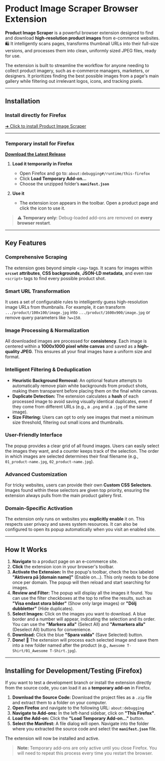 # Product Image Scraper Browser Extension

**Product Image Scraper** is a powerful browser extension designed to find and download **high-resolution product images** from e-commerce websites. 🛍️ It intelligently scans pages, transforms thumbnail URLs into their full-size versions, and processes them into clean, uniformly sized JPEG files, ready for use.

The extension is built to streamline the workflow for anyone needing to collect product imagery, such as e-commerce managers, marketers, or designers. It prioritizes finding the best possible images from a page's main gallery while filtering out irrelevant logos, icons, and tracking pixels.

---

## Installation

### Install directly for Firefox
[➜ Click to install Product Image Scraper](https://github.com/Gurglamesh/Product-Image-Scraper/releases/download/v0.8.0/f56e0e01aa1c4855a8b4-0.8.0.xpi)

---

### Temporary install for Firefox
[**Download the Latest Release**](https://github.com/Gurglamesh/Product-Image-Scraper/releases/latest)

1) **Load it temporarily in Firefox**
   - Open Firefox and go to: `about:debugging#/runtime/this-firefox`
   - Click **Load Temporary Add-on…**
   - Choose the unzipped folder’s **`manifest.json`**

2) **Use it**
   - The extension icon appears in the toolbar. Open a product page and click the icon to use it.

> ⚠️ **Temporary only:** Debug-loaded add-ons are removed on **every browser restart**.


---

## Key Features

### Comprehensive Scraping
The extension goes beyond simple `<img>` tags. It scans for images within **`srcset` attributes**, **CSS backgrounds**, **JSON-LD metadata**, and even raw `<script>` tags to find every possible product shot.

### Smart URL Transformation
It uses a set of configurable rules to intelligently guess high-resolution image URLs from thumbnails. For example, it can transform `.../product/100x100/image.jpg` into `.../product/1600x900/image.jpg` or remove query parameters like `?w=150`.

### Image Processing & Normalization
All downloaded images are processed for **consistency**. Each image is centered within a **1000x1000 pixel white canvas** and saved as a **high-quality JPEG**. This ensures all your final images have a uniform size and format.

### Intelligent Filtering & Deduplication

* **Heuristic Background Removal:** An optional feature attempts to automatically remove plain white backgrounds from product shots, making them transparent before placing them on the final white canvas.
* **Duplicate Detection:** The extension calculates a **hash** of each processed image to avoid saving visually identical duplicates, even if they come from different URLs (e.g., a `.png` and a `.jpg` of the same image).
* **Size Filtering:** Users can opt to only see images that meet a minimum size threshold, filtering out small icons and thumbnails.

### User-Friendly Interface
The popup provides a clear grid of all found images. Users can easily select the images they want, and a counter keeps track of the selection. The order in which images are selected determines their final filename (e.g., `01_product-name.jpg`, `02_product-name.jpg`).

### Advanced Customization
For tricky websites, users can provide their own **Custom CSS Selectors**. Images found within these selectors are given top priority, ensuring the extension always pulls from the main product gallery first.

### Domain-Specific Activation
The extension only runs on websites you **explicitly enable** it on. This respects user privacy and saves system resources. It can also be configured to open its popup automatically when you visit an enabled site.

---

## How It Works

1.  **Navigate** to a product page on an e-commerce site.
2.  **Click** the extension icon in your browser's toolbar.
3.  **Activate the Extension:** In the popup's toolbar, check the box labeled **"Aktivera på [domain name]"** (Enable on...). This only needs to be done once per domain. The popup will then reload and start searching for images.
4.  **Review and Filter:** The popup will display all the images it found. You can use the filter checkboxes at the top to refine the results, such as **"Visa endast stora bilder"** (Show only large images) or **"Dölj dubbletter"** (Hide duplicates).
5.  **Select Images:** Click on the images you want to download. A blue border and a number will appear, indicating the selection and its order. You can use the **"Markera alla"** (Select All) and **"Avmarkera alla"** (Deselect All) buttons for convenience.
6.  **Download:** Click the blue **"Spara valda"** (Save Selected) button.
7.  **Done!** 🎉 The extension will process each selected image and save them into a new folder named after the product (e.g., `Awesome T-Shirt/01_Awesome T-Shirt.jpg`).

---

## Installing for Development/Testing (Firefox)

If you want to test a development branch or install the extension directly from the source code, you can load it as a **temporary add-on** in Firefox.

1.  **Download the Source Code:** Download the project files as a `.zip` file and extract them to a folder on your computer.
2.  **Open Firefox** and navigate to the following URL: `about:debugging`
3.  **Navigate to Add-ons:** In the left-hand sidebar, click on **"This Firefox"**.
4.  **Load the Add-on:** Click the **"Load Temporary Add-on..."** button.
5.  **Select the Manifest:** A file dialog will open. Navigate into the folder where you extracted the source code and select the **`manifest.json`** file.

The extension will now be installed and active.

> **Note:** Temporary add-ons are only active until you close Firefox. You will need to repeat this process every time you restart the browser.